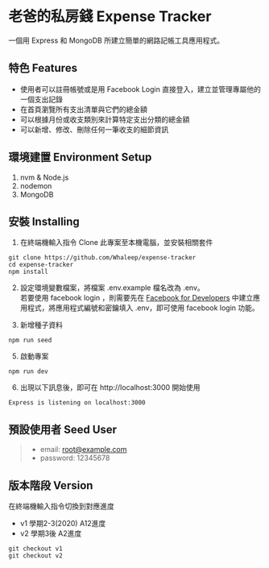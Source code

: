 # 老爸的私房錢 Expense Tracker
一個用 Express 和 MongoDB 所建立簡單的網路記帳工具應用程式。

## 特色 Features
- 使用者可以註冊帳號或是用 Facebook Login 直接登入，建立並管理專屬他的一個支出記錄
- 在首頁瀏覽所有支出清單與它們的總金額
- 可以根據月份或收支類別來計算特定支出分類的總金額
- 可以新增、修改、刪除任何一筆收支的細節資訊


## 環境建置 Environment Setup

1. nvm & Node.js
2. nodemon
3. MongoDB

## 安裝 Installing

1. 在終端機輸入指令 Clone 此專案至本機電腦，並安裝相關套件
```
git clone https://github.com/Whaleep/expense-tracker
cd expense-tracker
npm install
```
2. 設定環境變數檔案，將檔案 .env.example 檔名改為 .env。  
若要使用 facebook login ，則需要先在 [Facebook for Developers](https://developers.facebook.com/) 中建立應用程式，將應用程式編號和密鑰填入 .env，即可使用 facebook login 功能。

3. 新增種子資料
```
npm run seed
```
5. 啟動專案
```
npm run dev
```
6. 出現以下訊息後，即可在 http://localhost:3000 開始使用
```
Express is listening on localhost:3000
```

## 預設使用者 Seed User
>* email: root@example.com
>* password: 12345678

## 版本階段 Version

在終端機輸入指令切換到對應進度
- v1 學期2-3(2020) A12進度
- v2 學期3後 A2進度
```
git checkout v1
git checkout v2
```
